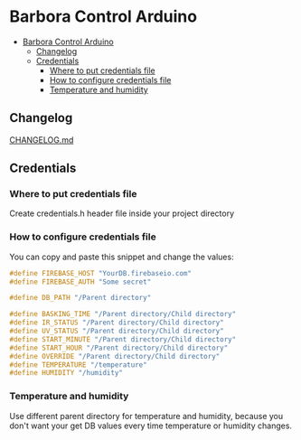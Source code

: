 # Barbora Control Arduino
- [Barbora Control Arduino](#barbora-control-arduino)
  - [Changelog](#changelog)
  - [Credentials](#credentials)
    - [Where to put credentials file](#where-to-put-credentials-file)
    - [How to configure credentials file](#how-to-configure-credentials-file)
    - [Temperature and humidity](#temperature-and-humidity)
## Changelog
[CHANGELOG.md]
## Credentials
### Where to put credentials file
Create credentials.h header file inside your project directory
### How to configure credentials file
You can copy and paste this snippet and change the values:
``` h
#define FIREBASE_HOST "YourDB.firebaseio.com"
#define FIREBASE_AUTH "Some secret"

#define DB_PATH "/Parent directory"

#define BASKING_TIME "/Parent directory/Child directory"
#define IR_STATUS "/Parent directory/Child directory"
#define UV_STATUS "/Parent directory/Child directory"
#define START_MINUTE "/Parent directory/Child directory"
#define START_HOUR "/Parent directory/Child directory"
#define OVERRIDE "/Parent directory/Child directory"
#define TEMPERATURE "/temperature"
#define HUMIDITY "/humidity"
```
### Temperature and humidity
Use different parent directory for temperature and humidity, because you don't want your get DB values every time temperature or humidity changes. 

[Changelog.md]: CHANGELOG.md